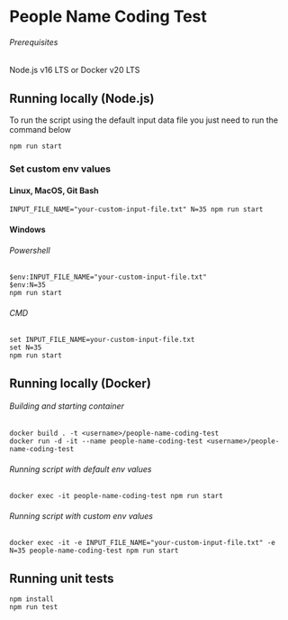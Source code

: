 # People Name Coding Test

###### Prerequisites
Node.js v16 LTS or Docker v20 LTS

## Running locally (Node.js)
To run the script using the default input data file you just need to run the command below

`npm run start`

### Set custom env values

#### Linux, MacOS, Git Bash 

`INPUT_FILE_NAME="your-custom-input-file.txt" N=35 npm run start`

#### Windows 

###### Powershell
```
$env:INPUT_FILE_NAME="your-custom-input-file.txt"
$env:N=35
npm run start
```

###### CMD
```
set INPUT_FILE_NAME=your-custom-input-file.txt
set N=35
npm run start
```

## Running locally (Docker)

###### Building and starting container
```
docker build . -t <username>/people-name-coding-test
docker run -d -it --name people-name-coding-test <username>/people-name-coding-test
```

###### Running script with default env values
`docker exec -it people-name-coding-test npm run start`

###### Running script with custom env values
`docker exec -it -e INPUT_FILE_NAME="your-custom-input-file.txt" -e N=35 people-name-coding-test npm run start`

## Running unit tests

```
npm install
npm run test
```

